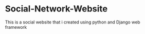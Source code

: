 # Social-Network-Website
This is a social website that i created using python and Django web framework
